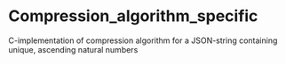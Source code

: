 # Compression_algorithm_specific

C-implementation of compression algorithm for a JSON-string containing unique, ascending natural numbers
